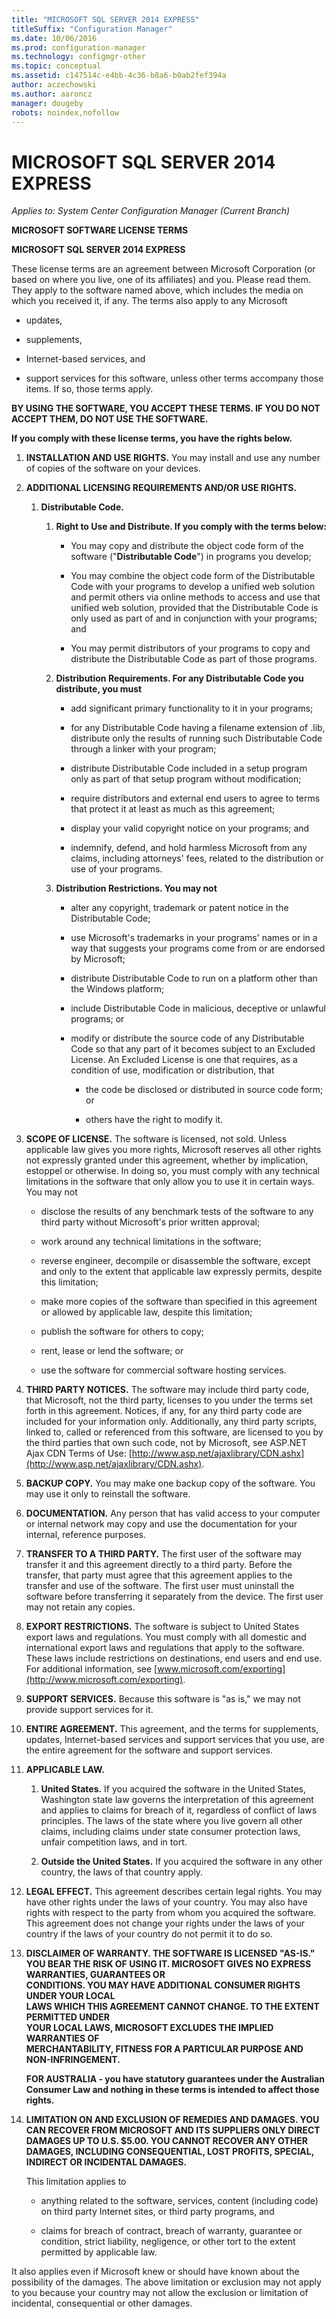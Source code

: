 ```yaml
---
title: "MICROSOFT SQL SERVER 2014 EXPRESS"
titleSuffix: "Configuration Manager"
ms.date: 10/06/2016
ms.prod: configuration-manager
ms.technology: configmgr-other
ms.topic: conceptual
ms.assetid: c147514c-e4bb-4c36-b8a6-b0ab2fef394a
author: aczechowski
ms.author: aaroncz
manager: dougeby
robots: noindex,nofollow
---
```

# MICROSOFT SQL SERVER 2014 EXPRESS

*Applies to: System Center Configuration Manager (Current Branch)*

**MICROSOFT SOFTWARE LICENSE TERMS**  

 **MICROSOFT SQL SERVER 2014 EXPRESS**  

 These license terms are an agreement between Microsoft Corporation (or based on where you live, one of its affiliates) and you. Please read them. They apply to the software named above, which includes the media on which you received it, if any. The terms also apply to any Microsoft  

-   updates,  

-   supplements,  

-   Internet-based services, and  

-   support services for this software, unless other terms accompany those items. If so, those terms apply.  

**BY USING THE SOFTWARE, YOU ACCEPT THESE TERMS. IF YOU DO NOT ACCEPT THEM, DO NOT USE THE SOFTWARE.**  

 **If you comply with these license terms, you have the rights below.**  

1.  **INSTALLATION AND USE RIGHTS.** You may install and use any number of copies of the software on your devices.  

2.  **ADDITIONAL LICENSING REQUIREMENTS AND/OR USE RIGHTS.**  

    1.  **Distributable Code.**  

        1.  **Right to Use and Distribute.  If you comply with the terms below:**  

            -   You may copy and distribute the object code form of the software ("**Distributable Code**") in programs you develop;  

            -   You may combine the object code form of the Distributable Code with your programs to develop a unified web solution and permit others via online methods to access and use that unified web solution, provided that the Distributable Code is only used as part of and in conjunction with your programs; and  

            -   You may permit distributors of your programs to copy and distribute the Distributable Code as part of those programs.  

        2.  **Distribution Requirements. For any Distributable Code you distribute, you must**  

            -   add significant primary functionality to it in your programs;  

            -   for any Distributable Code having a filename extension of .lib, distribute only the results of running such Distributable Code through a linker with your program;  

            -   distribute Distributable Code included in a setup program only as part of that setup program without modification;  

            -   require distributors and external end users to agree to terms that protect it at least as much as this agreement;  

            -   display your valid copyright notice on your programs; and  

            -   indemnify, defend, and hold harmless Microsoft from any claims, including attorneys' fees, related to the distribution or use of your programs.  

        3.  **Distribution Restrictions. You may not**  

            -   alter any copyright, trademark or patent notice in the Distributable Code;  

            -   use Microsoft's trademarks in your programs' names or in a way that suggests your programs come from or are endorsed by Microsoft;  

            -   distribute Distributable Code to run on a platform other than the Windows platform;  

            -   include Distributable Code in malicious, deceptive or unlawful programs; or  

            -   modify or distribute the source code of any Distributable Code so that any part of it becomes subject to an Excluded License. An Excluded License is one that requires, as a condition of use, modification or distribution, that  

                -   the code be disclosed or distributed in source code form; or  

                -   others have the right to modify it.  

3.  **SCOPE OF LICENSE.** The software is licensed, not sold. Unless applicable law gives you more rights, Microsoft reserves all other rights not expressly granted under this agreement, whether by implication, estoppel or otherwise. In doing so, you must comply with any technical limitations in the software that only allow you to use it in certain ways. You may not  

    -   disclose the results of any benchmark tests of the software to any third party without Microsoft's prior written approval;  

    -   work around any technical limitations in the software;  

    -   reverse engineer, decompile or disassemble the software, except and only to the extent that applicable law expressly permits, despite this limitation;  

    -   make more copies of the software than specified in this agreement or allowed by applicable law, despite this limitation;  

    -   publish the software for others to copy;  

    -   rent, lease or lend the software; or  

    -   use the software for commercial software hosting services.  

4.  **THIRD PARTY NOTICES.** The software may include third party code, that Microsoft, not the third party, licenses to you under the terms set forth in this agreement. Notices, if any, for any third party code are included for your information only. Additionally, any third party scripts, linked to, called or referenced from this software, are licensed to you by the third parties that own such code, not by Microsoft, see ASP.NET Ajax CDN Terms of Use: [http://www.asp.net/ajaxlibrary/CDN.ashx](http://www.asp.net/ajaxlibrary/CDN.ashx).  

5.  **BACKUP COPY.** You may make one backup copy of the software. You may use it only to reinstall the software.  

6.  **DOCUMENTATION.** Any person that has valid access to your computer or internal network may copy and use the documentation for your internal, reference purposes.  

7.  **TRANSFER TO A THIRD PARTY.** The first user of the software may transfer it and this agreement directly to a third party. Before the transfer, that party must agree that this agreement applies to the transfer and use of the software. The first user must uninstall the software before transferring it separately from the device. The first user may not retain any copies.  

8.  **EXPORT RESTRICTIONS.** The software is subject to United States export laws and regulations. You must comply with all domestic and international export laws and regulations that apply to the software. These laws include restrictions on destinations, end users and end use. For additional information, see [www.microsoft.com/exporting](http://www.microsoft.com/exporting).  

9. **SUPPORT SERVICES.** Because this software is "as is," we may not provide support services for it.  

10. **ENTIRE AGREEMENT.** This agreement, and the terms for supplements, updates, Internet-based services and support services that you use, are the entire agreement for the software and support services.  

11. **APPLICABLE LAW.**  

    1.  **United States.** If you acquired the software in the United States, Washington state law governs the interpretation of this agreement and applies to claims for breach of it, regardless of conflict of laws principles. The laws of the state where you live govern all other claims, including claims under state consumer protection laws, unfair competition laws, and in tort.  

    2.  **Outside the United States.** If you acquired the software in any other country, the laws of that country apply.  

12. **LEGAL EFFECT.** This agreement describes certain legal rights. You may have other rights under the laws of your country. You may also have rights with respect to the party from whom you acquired the software. This agreement does not change your rights under the laws of your country if the laws of your country do not permit it to do so.  

13. **DISCLAIMER OF WARRANTY. THE SOFTWARE IS LICENSED "AS-IS." YOU BEAR THE RISK OF USING IT. MICROSOFT GIVES NO EXPRESS WARRANTIES, GUARANTEES OR**   
    **CONDITIONS. YOU MAY HAVE ADDITIONAL CONSUMER RIGHTS UNDER YOUR LOCAL**   
    **LAWS WHICH THIS AGREEMENT CANNOT CHANGE. TO THE EXTENT PERMITTED UNDER**   
    **YOUR LOCAL LAWS, MICROSOFT EXCLUDES THE IMPLIED WARRANTIES OF**   
    **MERCHANTABILITY, FITNESS FOR A PARTICULAR PURPOSE AND NON-INFRINGEMENT.**  

     **FOR AUSTRALIA - you have statutory guarantees under the Australian Consumer Law and nothing in these terms is intended to affect those rights.**  

14. **LIMITATION ON AND EXCLUSION OF REMEDIES AND DAMAGES. YOU CAN RECOVER FROM MICROSOFT AND ITS SUPPLIERS ONLY DIRECT DAMAGES UP TO U.S. $5.00. YOU CANNOT RECOVER ANY OTHER DAMAGES, INCLUDING CONSEQUENTIAL, LOST PROFITS, SPECIAL, INDIRECT OR INCIDENTAL DAMAGES.**  

     This limitation applies to  

    -   anything related to the software, services, content (including code) on third party Internet sites, or third party programs, and  

    -   claims for breach of contract, breach of warranty, guarantee or condition, strict liability, negligence, or other tort to the extent permitted by applicable law.  

 It also applies even if Microsoft knew or should have known about the possibility of the damages. The above limitation or exclusion may not apply to you because your country may not allow the exclusion or limitation of incidental, consequential or other damages.
